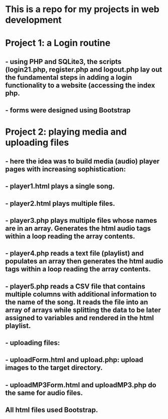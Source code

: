 # This is a repo for my projects in web development

# Project 1: a Login routine
##	- using PHP and SQLite3, the scripts (login21.php, register.php and logout.php lay out the fundamental steps in adding a login functionality to a website (accessing the index php. 
##	- forms were designed using Bootstrap


# Project 2: playing media and uploading files
##	- here the idea was to build media (audio) player pages with increasing sophistication:
##		- player1.html plays a single song. 
##		- player2.html plays multiple files. 
##		- player3.php plays multiple files whose names are in an array. Generates the html audio tags within a loop reading the array contents.
##		- player4.php reads a text file (playlist) and populates an array then generates the html audio tags within a loop reading the array contents.
##		- player5.php reads a CSV file that contains multiple columns with additional information to the name of the song. It reads the file into an array of arrays while splitting the data to be later assigned to variables and rendered in the html playlist. 

##	- uploading files:
##		- uploadForm.html and upload.php: upload images to the target directory.
##		- uploadMP3Form.html and uploadMP3.php do the same for audio files. 

##		All html files used Bootstrap.

